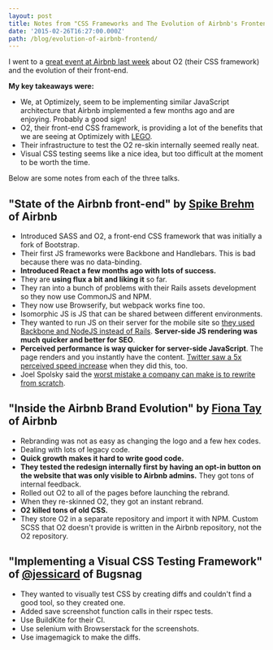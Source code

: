 ```yaml
---
layout: post
title: Notes from "CSS Frameworks and The Evolution of Airbnb's Frontend"
date: '2015-02-26T16:27:00.000Z'
path: /blog/evolution-of-airbnb-frontend/
---
```


I went to a [great event at Airbnb last week](https://www.airbnb.com/meetups/x4ede5jr2-css-frameworks-and-the-evolution-of-airbnb-s-frontend) about O2 (their CSS framework) and the evolution of their front-end.

**My key takeaways were:**

* We, at Optimizely, seem to be implementing similar JavaScript architecture that Airbnb implemented a few months ago and are enjoying. Probably a good sign!
* O2, their front-end CSS framework, is providing a lot of the benefits that we are seeing at Optimizely with [LEGO](https://link.optimizely.com/lego).
* Their infrastructure to test the O2 re-skin internally seemed really neat.
* Visual CSS testing seems like a nice idea, but too difficult at the moment to be worth the time.

Below are some notes from each of the three talks.

## "State of the Airbnb front-end" by [Spike Brehm](https://twitter.com/spikebrehm) of Airbnb

* Introduced SASS and O2, a front-end CSS framework that was initially a fork of Bootstrap.
* Their first JS frameworks were Backbone and Handlebars. This is bad because there was no data-binding.
* **Introduced React a few months ago with lots of success.**
* They are **using flux a bit and liking it** so far.
* They ran into a bunch of problems with their Rails assets development so they now use CommonJS and NPM.
* They now use Browserify, but webpack works fine too.
* Isomorphic JS is JS that can be shared between different environments.
* They wanted to run JS on their server for the mobile site so [they used Backbone and NodeJS instead of Rails](http://nerds.airbnb.com/weve-open-sourced-rendr-run-your-backbonejs-a/). **Server-side JS rendering was much quicker and better for SEO**.
* **Perceived performance is way quicker for server-side JavaScript**. The page renders and you instantly have the content. [Twitter saw a 5x perceived speed increase](https://blog.twitter.com/2012/improving-performance-on-twittercom) when they did this, too.
* Joel Spolsky said the [worst mistake a company can make is to rewrite from scratch](http://www.joelonsoftware.com/articles/fog0000000069.html).

## "Inside the Airbnb Brand Evolution" by [Fiona Tay](https://twitter.com/msfionatay) of Airbnb
* Rebranding was not as easy as changing the logo and a few hex codes.
* Dealing with lots of legacy code.
* **Quick growth makes it hard to write good code.**
* **They tested the redesign internally first by having an opt-in button on the website that was only visible to Airbnb admins.** They got tons of internal feedback.
* Rolled out O2 to all of the pages before launching the rebrand.
* When they re-skinned O2, they got an instant rebrand.
* **O2 killed tons of old CSS.**
* They store O2 in a separate repository and import it with NPM. Custom SCSS that O2 doesn't provide is written in the Airbnb repository, not the O2 repository.

## "Implementing a Visual CSS Testing Framework" of [@jessicard](https://twitter.com/msfionatay) of Bugsnag
* They wanted to visually test CSS by creating diffs and couldn't find a good tool, so they created one.
* Added save screenshot function calls in their rspec tests.
* Use BuildKite for their CI.
* Use selenium with Browserstack for the screenshots.
* Use imagemagick to make the diffs.
